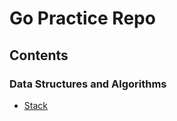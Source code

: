 # Go Practice Repo

## Contents

### Data Structures and Algorithms

- [Stack]([[./stack/README.md]])
